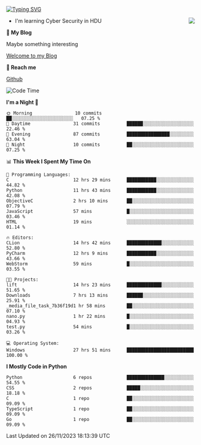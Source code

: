 [![Typing SVG](https://readme-typing-svg.herokuapp.com?font=Fira+Code&pause=1000&random=false&width=450&height=60&lines=Hello+%F0%9F%91%8B%F0%9F%8F%BB;I'm+JBNRZ)](https://git.io/typing-svg)

<a href="#">
  <img align="right" src="https://github-readme-stats.vercel.app/api?username=JBNRZ&show_icons=true&bg_color=15,f2f7fd,E0EAFC" />
</a>

- I'm learning Cyber Security in HDU

 **🌱 My Blog**

Maybe something interesting

[Welcome to my Blog](https://jbnrz.com.cn/)

 **💬 Reach me** 

[Github](https://github.com/JBNRZ)


<!--START_SECTION:waka-->
![Code Time](http://img.shields.io/badge/Code%20Time-126%20hrs%2042%20mins-blue)

**I'm a Night 🦉** 

```text
🌞 Morning                10 commits          ██░░░░░░░░░░░░░░░░░░░░░░░   07.25 % 
🌆 Daytime                31 commits          ██████░░░░░░░░░░░░░░░░░░░   22.46 % 
🌃 Evening                87 commits          ████████████████░░░░░░░░░   63.04 % 
🌙 Night                  10 commits          ██░░░░░░░░░░░░░░░░░░░░░░░   07.25 % 
```


📊 **This Week I Spent My Time On** 

```text
💬 Programming Languages: 
C                        12 hrs 29 mins      ███████████░░░░░░░░░░░░░░   44.82 % 
Python                   11 hrs 43 mins      ███████████░░░░░░░░░░░░░░   42.08 % 
ObjectiveC               2 hrs 10 mins       ██░░░░░░░░░░░░░░░░░░░░░░░   07.79 % 
JavaScript               57 mins             █░░░░░░░░░░░░░░░░░░░░░░░░   03.46 % 
HTML                     19 mins             ░░░░░░░░░░░░░░░░░░░░░░░░░   01.14 % 

🔥 Editors: 
CLion                    14 hrs 42 mins      █████████████░░░░░░░░░░░░   52.80 % 
PyCharm                  12 hrs 9 mins       ███████████░░░░░░░░░░░░░░   43.66 % 
WebStorm                 59 mins             █░░░░░░░░░░░░░░░░░░░░░░░░   03.55 % 

🐱‍💻 Projects: 
lift                     14 hrs 23 mins      █████████████░░░░░░░░░░░░   51.65 % 
Downloads                7 hrs 13 mins       ██████░░░░░░░░░░░░░░░░░░░   25.91 % 
_media_file_task_7b36f19d1 hr 58 mins        ██░░░░░░░░░░░░░░░░░░░░░░░   07.10 % 
nano.py                  1 hr 22 mins        █░░░░░░░░░░░░░░░░░░░░░░░░   04.93 % 
test.py                  54 mins             █░░░░░░░░░░░░░░░░░░░░░░░░   03.26 % 

💻 Operating System: 
Windows                  27 hrs 51 mins      █████████████████████████   100.00 % 
```

**I Mostly Code in Python** 

```text
Python                   6 repos             ██████████████░░░░░░░░░░░   54.55 % 
CSS                      2 repos             █████░░░░░░░░░░░░░░░░░░░░   18.18 % 
C                        1 repo              ██░░░░░░░░░░░░░░░░░░░░░░░   09.09 % 
TypeScript               1 repo              ██░░░░░░░░░░░░░░░░░░░░░░░   09.09 % 
Go                       1 repo              ██░░░░░░░░░░░░░░░░░░░░░░░   09.09 % 
```




 Last Updated on 26/11/2023 18:13:39 UTC
<!--END_SECTION:waka-->
